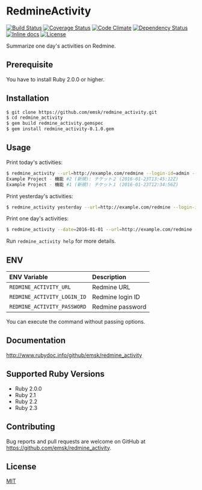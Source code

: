 # RedmineActivity

[![Build Status](https://travis-ci.org/emsk/redmine_activity.svg?branch=master)](https://travis-ci.org/emsk/redmine_activity)
[![Coverage Status](https://coveralls.io/repos/github/emsk/redmine_activity/badge.svg?branch=master)](https://coveralls.io/github/emsk/redmine_activity)
[![Code Climate](https://codeclimate.com/github/emsk/redmine_activity/badges/gpa.svg)](https://codeclimate.com/github/emsk/redmine_activity)
[![Dependency Status](https://gemnasium.com/badges/github.com/emsk/redmine_activity.svg)](https://gemnasium.com/github.com/emsk/redmine_activity)
[![Inline docs](http://inch-ci.org/github/emsk/redmine_activity.svg?branch=master)](http://inch-ci.org/github/emsk/redmine_activity)
[![License](https://img.shields.io/badge/license-MIT-blue.svg)](LICENSE.txt)

Summarize one day's activities on Redmine.

## Prerequisite

You have to install Ruby 2.0.0 or higher.

## Installation

```sh
$ git clone https://github.com/emsk/redmine_activity.git
$ cd redmine_activity
$ gem build redmine_activity.gemspec
$ gem install redmine_activity-0.1.0.gem
```

## Usage

Print today's activities:

```sh
$ redmine_activity --url=http://example.com/redmine --login-id=admin --password=pass
Example Project - 機能 #2 (新規): チケット２ (2016-01-23T13:45:12Z)
Example Project - 機能 #1 (新規): チケット１ (2016-01-23T12:34:56Z)
```

Print yesterday's activities:

```sh
$ redmine_activity yesterday --url=http://example.com/redmine --login-id=admin --password=pass
```

Print one day's activities:

```sh
$ redmine_activity --date=2016-01-01 --url=http://example.com/redmine --login-id=admin --password=pass
```

Run `redmine_activity help` for more details.

## ENV

| ENV Variable | Description |
| :----------- | :---------- |
| `REDMINE_ACTIVITY_URL` | Redmine URL |
| `REDMINE_ACTIVITY_LOGIN_ID` | Redmine login ID |
| `REDMINE_ACTIVITY_PASSWORD` | Redmine password |

You can execute the command without passing options.

## Documentation

http://www.rubydoc.info/github/emsk/redmine_activity

## Supported Ruby Versions

* Ruby 2.0.0
* Ruby 2.1
* Ruby 2.2
* Ruby 2.3

## Contributing

Bug reports and pull requests are welcome on GitHub at https://github.com/emsk/redmine_activity.

## License

[MIT](LICENSE.txt)
